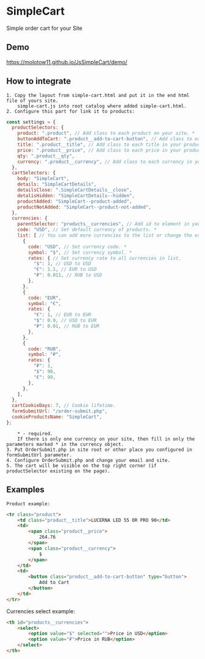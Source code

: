# SimpleCart
Simple order cart for your Site

## Demo
https://molotow11.github.io/JsSimpleCart/demo/

## How to integrate
	1. Copy the layout from simple-cart.html and put it in the end html file of yours site.
		simple-cart.js into root catalog where added simple-cart.html.
	2. Configure this part for link it to products:
```javascript
const settings = {
  productSelectors: {
    product: ".product", // Add class to each product on your site. *
    buttonAddToCart: ".product__add-to-cart-button", // Add class to each button in your product. *
    title: ".product__title", // Add class to each title in your product. *
    price: ".product__price", // Add class to each price in your product. *
    qty: ".product__qty",
    currency: ".product__currency", // Add class to each currency in your product. *
  },
  cartSelectors: {
    body: "SimpleCart",
    details: "SimpleCartDetails",
    detailsClose: ".SimpleCartDetails__close",
    detalisHidden: "SimpleCartDetails--hidden",
    productAdded: "SimpleCart--product-added",
    productNotAdded: "SimpleCart--product-not-added",
  },
  currencies: {
    parentSelector: "products__currencies", // Add id to element in your site for to add currency select list.
    code: "USD", // Set default currency of products. *
    list: [ // You can add more currencies to the list or change the existing ones.
      {
        code: "USD", // Set currency code. *
        symbol: "$", // Set currency symbol. *
        rates: { // Set currency rate to all currencies in list.
          "$": 1, // USD to USD
          "€": 1.1, // EUR to USD
          "₽": 0.011, // RUB to USD
        },
      },
      {
        code: "EUR",
        symbol: "€",
        rates: {
          "€": 1, // EUR to EUR
          "$": 0.9, // USD to EUR
          "₽": 0.01, // RUB to EUR
        },
      },
      {
        code: "RUB",
        symbol: "₽",
        rates: {
          "₽": 1,
          "$": 90,
          "€": 99,
        },
      },
    ],
  },
  cartCookieDays: 7, // Cookie lifetime.
  formSubmitUrl: "/order-submit.php",
  cookieProductsName: "SimpleCart",
};
```
		* - required.
		If there is only one currency on your site, then fill in only the parameters marked * in the currency object.
	3. Put OrderSubmit.php in site root or other place you configured in formSubmitUrl parameter.
	4. Configure OrderSubmit.php and change your email and site.
	5. The cart will be visible on the top right corner (if productSelector existing on the page).

## Examples

	Product example:
```html
<tr class="product">
	<td class="product__title">LUCERNA LED 55 OR PRO 90</td>
	<td>
		<span class="product__price">
			264.76
		</span>
		<span class="product__currency">
			$
		</span>
	</td>
	<td>
		<button class="product__add-to-cart-button" type="button">
			Add to Cart
		</button>
	</td>
</tr>
```
Currencies select example:
```html
<th id="products__currencies">
	<select>
		<option value="$" selected="">Price in USD</option>
		<option value="₽">Price in RUB</option>
	</select>
</th>
```
